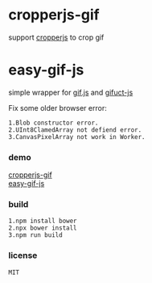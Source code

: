 # cropperjs-gif
support [cropperjs](https://github.com/fengyuanchen/cropperjs) to crop gif

# easy-gif-js
simple wrapper for [gif.js](https://github.com/jnordberg/gif.js) and [gifuct-js](https://github.com/matt-way/gifuct-js)

Fix some older browser error:
    
    1.Blob constructor error.
    2.UInt8ClamedArray not defiend error.
    3.CanvasPixelArray not work in Worker.


### demo

[cropperjs-gif](https://wmlgl.github.io/cropperjs-gif/demo/index.html)  
[easy-gif-js](https://wmlgl.github.io/cropperjs-gif/demo/gif.html)


### build

    1.npm install bower
    2.npx bower install
    3.npm run build

### license
    MIT